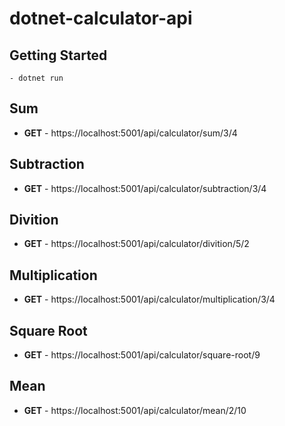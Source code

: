 # dotnet-calculator-api

## Getting Started

```
- dotnet run
```

## Sum
* **GET** - https://localhost:5001/api/calculator/sum/3/4

## Subtraction
* **GET** - https://localhost:5001/api/calculator/subtraction/3/4

## Divition
* **GET** - https://localhost:5001/api/calculator/divition/5/2

## Multiplication
* **GET** - https://localhost:5001/api/calculator/multiplication/3/4

## Square Root
* **GET** - https://localhost:5001/api/calculator/square-root/9

## Mean
* **GET** - https://localhost:5001/api/calculator/mean/2/10





